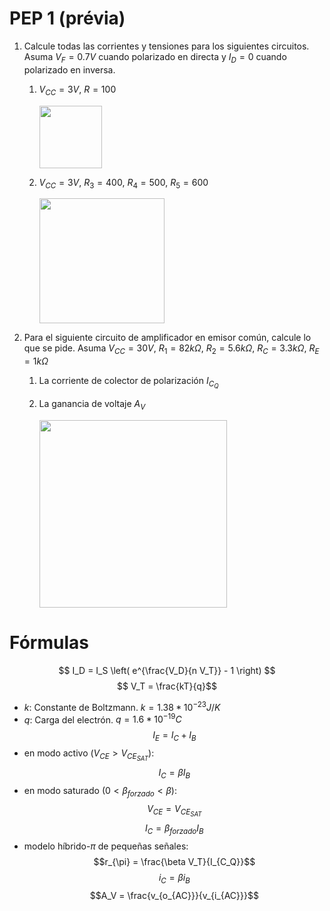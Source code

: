# PEP 1 (prévia)

1. Calcule todas las corrientes y tensiones para los siguientes circuitos. Asuma $V_F = 0.7V$ cuando polarizado en directa y $I_D=0$ cuando polarizado en inversa. 
   
   1. $V_{CC}=3V$, $R=100$

      <img src="https://julianodb.github.io/electronic_circuits_diagrams/battery_resistor_diode.png" width="100">
   
   1. $V_{CC}=3V$, $R_3=400$, $R_4=500$, $R_5=600$

      <img src="https://julianodb.github.io/electronic_circuits_diagrams/battery_2diode_3R.png" width="200">

2. Para el siguiente circuito de amplificador en emisor común, calcule lo que se pide. Asuma $V_{CC} = 30 V$, $R_1= 82 k\Omega$, $R_2= 5.6 k\Omega$, $R_C= 3.3 k\Omega$, $R_E= 1 k\Omega$
   1. La corriente de colector de polarización $I_{C_Q}$
   2. La ganancia de voltaje $A_V$

      <img src="https://julianodb.github.io/electronic_circuits_diagrams/common_emitter.png" width="300"> 

# Fórmulas
$$ I_D = I_S \left( e^{\frac{V_D}{n V_T}} - 1 \right) $$
$$ V_T = \frac{kT}{q}$$

- $k$: Constante de Boltzmann. $k=1.38 * 10^{-23} J/K$
- $q$: Carga del electrón. $q=1.6*10^{-19} C$
$$I_E = I_C + I_B$$
- en modo activo ($V_{CE} > V_{CE_{SAT}}$):
$$I_C = \beta I_B $$
- en modo saturado ($0 < \beta_{forzado} < \beta$):
$$V_{CE} = V_{CE_{SAT}}$$
$$I_C = \beta_{forzado} I_B $$
- modelo híbrido-$\pi$ de pequeñas señales:
$$r_{\pi} = \frac{\beta V_T}{I_{C_Q}}$$
$$i_C = \beta i_B $$
$$A_V = \frac{v_{o_{AC}}}{v_{i_{AC}}}$$
